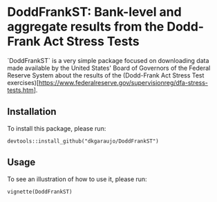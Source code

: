 # DoddFrankST: Bank-level and aggregate results from the Dodd-Frank Act Stress Tests

\`DoddFrankST\` is a very simple package focused on downloading data made available by the United States' Board of Governors of the Federal Reserve System about the results of the (Dodd-Frank Act Stress Test exercises)[<https://www.federalreserve.gov/supervisionreg/dfa-stress-tests.htm>].

## Installation

To install this package, please run:

    devtools::install_github("dkgaraujo/DoddFrankST")

## Usage

To see an illustration of how to use it, please run:

    vignette(DoddFrankST)
